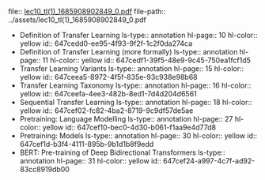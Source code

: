 file:: [lec10_tl(1)_1685908902849_0.pdf](../assets/lec10_tl(1)_1685908902849_0.pdf)
file-path:: ../assets/lec10_tl(1)_1685908902849_0.pdf

- Definition of Transfer Learning
  ls-type:: annotation
  hl-page:: 10
  hl-color:: yellow
  id:: 647cedd0-ee95-4f93-9f2f-1c2f0da274ca
- Definition of Transfer Learning (more formally)
  ls-type:: annotation
  hl-page:: 11
  hl-color:: yellow
  id:: 647cedf1-39f5-48e9-9c45-750ea1fcf1d5
- Transfer Learning Variants
  ls-type:: annotation
  hl-page:: 15
  hl-color:: yellow
  id:: 647ceea5-8972-4f5f-835e-93c938e98b68
- Transfer Learning Taxonomy
  ls-type:: annotation
  hl-page:: 16
  hl-color:: yellow
  id:: 647ceefa-4ee3-482b-8ed1-7d4d204d6561
- Sequential Transfer Learning
  ls-type:: annotation
  hl-page:: 18
  hl-color:: yellow
  id:: 647cef02-fc82-4ba2-8719-9c9df57de5ae
- Pretraining: Language Modelling
  ls-type:: annotation
  hl-page:: 27
  hl-color:: yellow
  id:: 647cef10-bec0-4d30-b061-f1aa9e4d77d8
- Pretraining: Models
  ls-type:: annotation
  hl-page:: 30
  hl-color:: yellow
  id:: 647cef1d-b3f4-4111-895b-9b1d1b8f9edd
- BERT: Pre-training of Deep Bidirectional Transformers
  ls-type:: annotation
  hl-page:: 31
  hl-color:: yellow
  id:: 647cef24-a997-4c7f-ad92-83cc8919db00